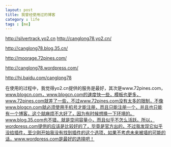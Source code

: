 ```yaml
---
layout: post
title: 我曾经使用过的博客
category : life
tags : [me]
---
```


<a href="http://silvertrack.yo2.cn/">http://silvertrack.yo2.cn</a> <a href="http://canglong78.yo2.cn/">http://canglong78.yo2.cn/</a>

<a href="http://canglong78.blog.35.cn/">http://canglong78.blog.35.cn/</a>

<a href="http://moorage.72pines.com/">http://moorage.72pines.com/</a>

<a href="http://canglong78.wordpress.com/">http://canglong78.wordpress.com/</a>

<a href="http://hi.baidu.com/canglong78">http://hi.baidu.com/canglong78</a>

在使用的过程中，我觉得yo2.cn提供的服务是最好，其次是www.72pines.com，www.blogcn.com，www.blogcn.com的速度快一些，模板也更多，www.72pines.com就差了一些，不过www.72pines.com没有太多的限制，不像www.blogcn.com就必须使用手机号才能注册，而且只能注册一个，并且也只能有一个博客，这个就麻烦不大好了，因为有时候想换一下环境的。www.blog.35.com也不错，就是空间容量小，而且似乎不怎么活跃。所以，wordpress.com提供的应该是比较好的了，毕竟是官方出的，不过我发现它似乎没给插件，至少刚开始我没有找到插件的这个选项，如果不考虑未来被墙的可能的话，www.wordpress.com是最好的选择吧！
